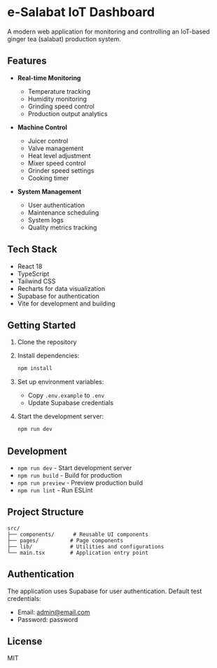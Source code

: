 # e-Salabat IoT Dashboard

A modern web application for monitoring and controlling an IoT-based ginger tea (salabat) production system.

## Features

- **Real-time Monitoring**
  - Temperature tracking
  - Humidity monitoring
  - Grinding speed control
  - Production output analytics

- **Machine Control**
  - Juicer control
  - Valve management
  - Heat level adjustment
  - Mixer speed control
  - Grinder speed settings
  - Cooking timer

- **System Management**
  - User authentication
  - Maintenance scheduling
  - System logs
  - Quality metrics tracking

## Tech Stack

- React 18
- TypeScript
- Tailwind CSS
- Recharts for data visualization
- Supabase for authentication
- Vite for development and building

## Getting Started

1. Clone the repository
2. Install dependencies:
   ```bash
   npm install
   ```
3. Set up environment variables:
   - Copy `.env.example` to `.env`
   - Update Supabase credentials

4. Start the development server:
   ```bash
   npm run dev
   ```

## Development

- `npm run dev` - Start development server
- `npm run build` - Build for production
- `npm run preview` - Preview production build
- `npm run lint` - Run ESLint

## Project Structure

```
src/
├── components/      # Reusable UI components
├── pages/          # Page components
├── lib/            # Utilities and configurations
└── main.tsx        # Application entry point
```

## Authentication

The application uses Supabase for user authentication. Default test credentials:
- Email: admin@email.com
- Password: password

## License

MIT
